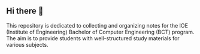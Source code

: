 ## Hi there 👋

This repository is dedicated to collecting and organizing notes for the IOE (Institute of Engineering) Bachelor of Computer Engineering (BCT) program. The aim is to provide students with well-structured study materials for various subjects.

<!--
**mrskilled1564/mrskilled1564** is a ✨ _special_ ✨ repository because its `README.md` (this file) appears on your GitHub profile.

Here are some ideas to get you started:

- 🔭 I’m currently working on ...
- 🌱 I’m currently learning ...
- 👯 I’m looking to collaborate on ...
- 🤔 I’m looking for help with ...
- 💬 Ask me about ...
- 📫 How to reach me: ...
- 😄 Pronouns: ...
- ⚡ Fun fact: ...
-->

